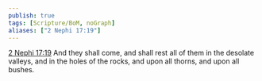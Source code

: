 ```yaml
---
publish: true
tags: [Scripture/BoM, noGraph]
aliases: ["2 Nephi 17:19"]
---
```

[2 Nephi 17:19](https://churchofjesuschrist.org/study/scriptures/bofm/2-ne/17?lang=eng&id=p19#p19) And they shall come, and shall rest all of them in the desolate valleys, and in the holes of the rocks, and upon all thorns, and upon all bushes.
